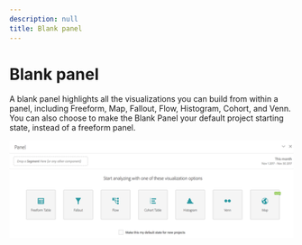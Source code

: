 ```yaml
---
description: null
title: Blank panel
---
```


# Blank panel

A blank panel highlights all the visualizations you can build from within a panel, including Freeform, Map, Fallout, Flow, Histogram, Cohort, and Venn. You can also choose to make the Blank Panel your default project starting state, instead of a freeform panel.

![](assets/blank_panel.png)

